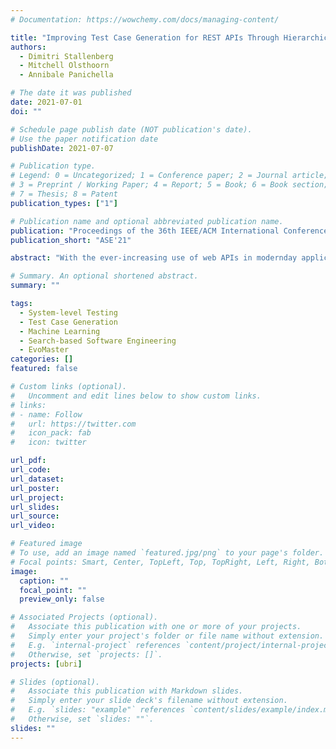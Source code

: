 ```yaml
---
# Documentation: https://wowchemy.com/docs/managing-content/

title: "Improving Test Case Generation for REST APIs Through Hierarchical Clustering"
authors:
  - Dimitri Stallenberg
  - Mitchell Olsthoorn
  - Annibale Panichella

# The date it was published
date: 2021-07-01
doi: ""

# Schedule page publish date (NOT publication's date).
# Use the paper notification date
publishDate: 2021-07-07

# Publication type.
# Legend: 0 = Uncategorized; 1 = Conference paper; 2 = Journal article;
# 3 = Preprint / Working Paper; 4 = Report; 5 = Book; 6 = Book section;
# 7 = Thesis; 8 = Patent
publication_types: ["1"]

# Publication name and optional abbreviated publication name.
publication: "Proceedings of the 36th IEEE/ACM International Conference on Automated Software Engineering"
publication_short: "ASE'21"

abstract: "With the ever-increasing use of web APIs in modernday applications, it is becoming more important to test the system as a whole. In the last decade, tools and approaches have been proposed to automate the creation of system-level test cases for these APIs using evolutionary algorithms (EAs). One of the limiting factors of EAs is that the genetic operators (crossover and mutation) are fully randomized, potentially breaking promising patterns in the sequences of API requests discovered during the search. Breaking these patterns has a negative impact on the effectiveness of the test case generation process. To address this limitation, this paper proposes a new approach that uses agglomerative hierarchical clustering (AHC) to infer a linkage tree model, which captures, replicates, and preserves these patterns in new test cases. We evaluate our approach, called LT-MOSA, by performing an empirical study on 7 real-world benchmark applications w.r.t. branch coverage and real-fault detection capability. We also compare LT-MOSA with the two existing state-of-the-art white-box techniques (MIO, MOSA) for REST API testing. Our results show that LT-MOSA achieves a statistically significant increase in test target coverage (i.e., lines and branches) compared to MIO and MOSA in 4 and 5 out of 7 applications, respectively. Furthermore, LT-MOSA discovers 27 and 18 unique real-faults that are left undetected by MIO and MOSA, respectively."

# Summary. An optional shortened abstract.
summary: ""

tags:
  - System-level Testing
  - Test Case Generation
  - Machine Learning
  - Search-based Software Engineering
  - EvoMaster
categories: []
featured: false

# Custom links (optional).
#   Uncomment and edit lines below to show custom links.
# links:
# - name: Follow
#   url: https://twitter.com
#   icon_pack: fab
#   icon: twitter

url_pdf:
url_code:
url_dataset:
url_poster:
url_project:
url_slides:
url_source:
url_video:

# Featured image
# To use, add an image named `featured.jpg/png` to your page's folder.
# Focal points: Smart, Center, TopLeft, Top, TopRight, Left, Right, BottomLeft, Bottom, BottomRight.
image:
  caption: ""
  focal_point: ""
  preview_only: false

# Associated Projects (optional).
#   Associate this publication with one or more of your projects.
#   Simply enter your project's folder or file name without extension.
#   E.g. `internal-project` references `content/project/internal-project/index.md`.
#   Otherwise, set `projects: []`.
projects: [ubri]

# Slides (optional).
#   Associate this publication with Markdown slides.
#   Simply enter your slide deck's filename without extension.
#   E.g. `slides: "example"` references `content/slides/example/index.md`.
#   Otherwise, set `slides: ""`.
slides: ""
---
```

